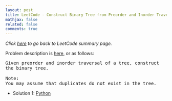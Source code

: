 ```yaml
---
layout: post
title: LeetCode - Construct Binary Tree from Preorder and Inorder Traversal
mathjax: false
related: false
comments: true
---
```


_Click [here](./index.html) to go back to LeetCode summary page._

Problem description is [here](https://oj.leetcode.com/problems/construct-binary-tree-from-preorder-and-inorder-traversal/), or as follows: 

<pre>
Given preorder and inorder traversal of a tree, construct 
the binary tree.

Note:
You may assume that duplicates do not exist in the tree. 
</pre>

* Solution 1: [Python](https://github.com/lijunhw/leetcode_practice/blob/master/construct_binary_tree_from_preorder_and_inorder_traversal_medium/Solution1.py)


